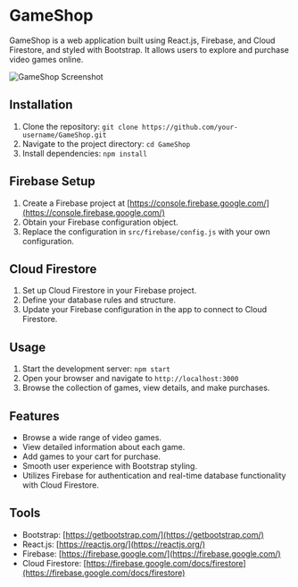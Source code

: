 # GameShop

GameShop is a web application built using React.js, Firebase, and Cloud Firestore, and styled with Bootstrap. It allows users to explore and purchase video games online.

![GameShop Screenshot]([enlace_de_la_imagen](https://i.postimg.cc/sX4xCgs9/Screenshot-2023-08-20-232933.png))
## Installation

1. Clone the repository: `git clone https://github.com/your-username/GameShop.git`
2. Navigate to the project directory: `cd GameShop`
3. Install dependencies: `npm install`

## Firebase Setup

1. Create a Firebase project at [https://console.firebase.google.com/](https://console.firebase.google.com/)
2. Obtain your Firebase configuration object.
3. Replace the configuration in `src/firebase/config.js` with your own configuration.

## Cloud Firestore

1. Set up Cloud Firestore in your Firebase project.
2. Define your database rules and structure.
3. Update your Firebase configuration in the app to connect to Cloud Firestore.

## Usage

1. Start the development server: `npm start`
2. Open your browser and navigate to `http://localhost:3000`
3. Browse the collection of games, view details, and make purchases.

## Features

- Browse a wide range of video games.
- View detailed information about each game.
- Add games to your cart for purchase.
- Smooth user experience with Bootstrap styling.
- Utilizes Firebase for authentication and real-time database functionality with Cloud Firestore.

## Tools

- Bootstrap: [https://getbootstrap.com/](https://getbootstrap.com/)
- React.js: [https://reactjs.org/](https://reactjs.org/)
- Firebase: [https://firebase.google.com/](https://firebase.google.com/)
- Cloud Firestore: [https://firebase.google.com/docs/firestore](https://firebase.google.com/docs/firestore)


